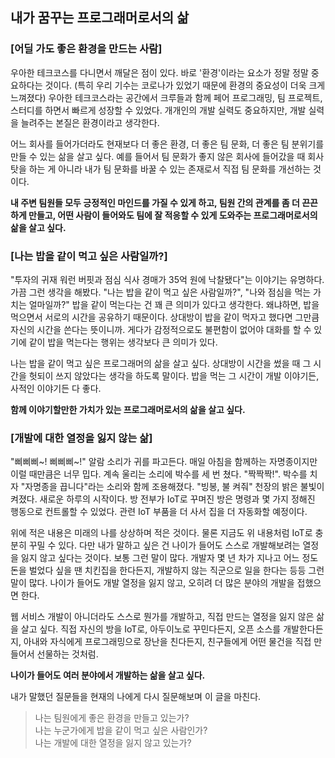 ## 내가 꿈꾸는 프로그래머로서의 삶

### [어딜 가도 좋은 환경을 만드는 사람]

우아한 테크코스를 다니면서 깨달은 점이 있다. 바로 '환경'이라는 요소가 정말 정말 중요하다는 것이다. (특히 우리 기수는 코로나가 있었기 때문에 환경의 중요성이 더욱 크게 느껴졌다) 우아한 테크코스라는 공간에서 크루들과 함께 페어 프로그래밍, 팀 프로젝트, 스터디를 하면서 빠르게 성장할 수 있었다. 개개인의 개발 실력도 중요하지만, 개발 실력을 늘려주는 본질은 환경이라고 생각한다.

어느 회사를 들어가더라도 현재보다 더 좋은 환경, 더 좋은 팀 문화, 더 좋은 팀 분위기를 만들 수 있는 삶을 살고 싶다. 예를 들어서 팀 문화가 좋지 않은 회사에 들어갔을 때 회사 탓을 하는 게 아니라 내가 팀 문화를 바꿀 수 있는 존재로서 직접 팀 문화를 개선하는 것이다. 

**내 주변 팀원들 모두 긍정적인 마인드를 가질 수 있게 하고, 팀원 간의 관계를 좀 더 끈끈하게 만들고, 어떤 사람이 들어와도 팀에 잘 적응할 수 있게 도와주는 프로그래머로서의 삶을 살고 싶다.**

### [나는 밥을 같이 먹고 싶은 사람일까?]

"투자의 귀재 워런 버핏과 점심 식사 경매가 35억 원에 낙찰됐다"는 이야기는 유명하다. 가끔 그런 생각을 해봤다. "나는 밥을 같이 먹고 싶은 사람일까?", "나와 점심을 먹는 가치는 얼마일까?" 밥을 같이 먹는다는 건 꽤 큰 의미가 있다고 생각한다. 왜냐하면, 밥을 먹으면서 서로의 시간을 공유하기 때문이다. 상대방이 밥을 같이 먹자고 했다면 그만큼 자신의 시간을 쓴다는 뜻이니까. 게다가 감정적으로도 불편함이 없어야 대화를 할 수 있기에 같이 밥을 먹는다는 행위는 생각보다 큰 의미가 있다.

나는 밥을 같이 먹고 싶은 프로그래머의 삶을 살고 싶다. 상대방이 시간을 썼을 때 그 시간을 헛되이 쓰지 않았다는 생각을 하도록 말이다. 밥을 먹는 그 시간이 개발 이야기든, 사적인 이야기든 다 좋다. 

**함께 이야기할만한 가치가 있는 프로그래머로서의 삶을 살고 싶다.** 

### [개발에 대한 열정을 잃지 않는 삶]

"삐삐삐~! 삐삐삐~!" 알람 소리가 귀를 파고든다. 매일 아침을 함께하는 자명종이지만 이럴 때만큼은 너무 밉다. 계속 울리는 소리에 박수를 세 번 쳤다. "짝짝짝!". 박수를 치자 "자명종을 끕니다"라는 소리와 함께 조용해졌다. "빙봉, 불 켜줘" 천장의 밝은 불빛이 켜졌다. 새로운 하루의 시작이다. 방 전부가 IoT로 꾸며진 방은 명령과 몇 가지 정해진 행동으로 컨트롤할 수 있었다. 관련 IoT 부품을 더 사서 집을 더 자동화할 예정이다.

위에 적은 내용은 미래의 나를 상상하며 적은 것이다. 물론 지금도 위 내용처럼 IoT로 충분히 꾸밀 수 있다. 다만 내가 말하고 싶은 건 나이가 들어도 스스로 개발해보려는 열정을 잃지 않고 싶다는 것이다. 보통 그런 말이 많다. 개발자 몇 년 차가 지나고 어느 정도 돈을 벌었다 싶을 땐 치킨집을 한다든지, 개발하지 않는 직군으로 일을 한다는 등등 그런 말이 많다. 나이가 들어도 개발 열정을 잃지 않고, 오히려 더 많은 분야의 개발을 접했으면 한다.

웹 서비스 개발이 아니더라도 스스로 뭔가를 개발하고, 직접 만드는 열정을 잃지 않은 삶을 살고 싶다. 직접 자신의 방을 IoT로, 아두이노로 꾸민다든지, 오픈 소스를 개발한다든지, 아내와 자식에게 프로그래밍으로 장난을 친다든지, 친구들에게 어떤 물건을 직접 만들어서 선물하는 것처럼.

**나이가 들어도 여러 분야에서 개발하는 삶을 살고 싶다.**

내가 말했던 질문들을 현재의 나에게 다시 질문해보며 이 글을 마친다.

> 나는 팀원에게 좋은 환경을 만들고 있는가?  
나는 누군가에게 밥을 같이 먹고 싶은 사람인가?  
나는 개발에 대한 열정을 잃지 않고 있는가?
